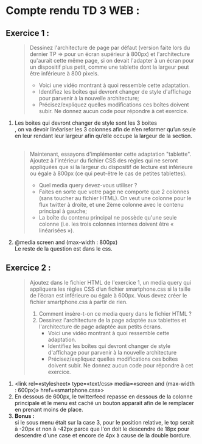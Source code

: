 <head>
  <link rel=«stylesheet» type="text/css" href=«reponse.css»>
</head>
<body>
  <h1>Compte rendu TD 3 WEB :</h1>
  <h2>Exercice 1 :</h2>
  <ol>
    <blockquote>
      Dessinez l'architecture de page par défaut (version faite lors du dernier TP => pour un écran supérieur à 800px) et l'architecture qu'aurait cette même page, si on devait l'adapter à un écran pour un dispositif plus petit, comme une tablette dont la largeur peut être inférieure à 800 pixels.
      <ul>
        <li>Voici une vidéo montrant à quoi ressemble cette adaptation.</li>
        <li>Identifiez les boîtes qui devront changer de style d'affichage pour parvenir à la nouvelle architecture;</li>
        <li>Précisez/expliquez quelles modifications ces boîtes doivent subir. Ne donnez aucun code pour répondre à cet exercice.</li>
      </ul>
    </blockquote>
    <li>Les boites qui devront changer de style sont les 3 boites <article class=  « cols »>, on va devoir linéariser les 3 colonnes afin de n’en reformer qu’un seule en leur rendant leur largeur afin qu’elle occupe la largeur de la section.</li>
      <br>
      <blockquote>
        Maintenant, essayons d'implémenter cette adaptation "tablette". Ajoutez à l’intérieur du fichier CSS des règles qui ne seront appliquées que si la largeur du dispositif de lecture est inférieure ou égale à 800px (ce qui peut-être le cas de petites tablettes).
        <ul>
          <li>Quel media query devez-vous utiliser ?</li>
          <li>Faites en sorte que votre page ne comporte que 2 colonnes (sans toucher au fichier HTML). On veut une colonne pour le flux twitter à droite, et une 2ème colonne avec le contenu principal à gauche;</li>
          <li>La boîte du contenu principal ne possède qu'une seule colonne (i.e. les trois colonnes internes doivent être « linéarisées »).</li>
        </ul>
      </blockquote>
    <li>@media screen and (max-width : 800px) <br>
        Le reste de la question est dans le css.
    </li>
  </ol>
  <h2>Exercice 2 :</h2>
  <ol>
    <blockquote>
      Ajoutez dans le fichier HTML de l'exercice 1, un media query qui appliquera les règles CSS d’un fichier smartphone.css si la taille de l’écran est inférieure ou égale à 600px. Vous devez créer le fichier smartphone.css à partir de rien.
      <ol>
        <li>Comment insère-t-on ce media query dans le fichier HTML ?</li>
        <li>
          Dessinez l'architecture de la page adaptée aux tablettes et l'architecture de page adaptée aux petits écrans.
          <ul>
            <li>Voici une vidéo montrant à quoi ressemble cette adaptation.</li>
            <li>Identifiez les boîtes qui devront changer de style d'affichage pour parvenir à la nouvelle architecture</li>
            <li>Précisez/expliquez quelles modifications ces boîtes doivent subir. Ne donnez aucun code pour répondre à cet exercice.</li>
          </ul>
        </li>
      </ol>
    </blockquote>
    <li>&lt;link rel=«stylesheet» type=«text/css» media=«screen and (max-width : 600px)» href=«smartphone.css»&gt;</li>
    <li>En dessous de 600px, le twitterfeed repasse en dessous de la colonne principale et le menu est caché un bouton apparait afin de le remplacer en prenant moins de place.</li>
    <li><div id=souligner><strong>Bonus : </strong></div>si le sous menu était sur la case 3, pour le position relative, le top serait à -20px et non à -42px parce que l'on doit le descendre de 18px pour descendre d'une case et encore de 4px à cause de la double bordure.</li>
  </ol>
</body>
